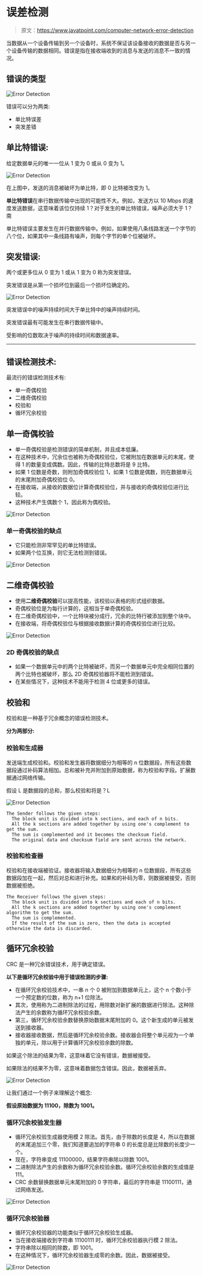 # 误差检测

> 原文：<https://www.javatpoint.com/computer-network-error-detection>

当数据从一个设备传输到另一个设备时，系统不保证该设备接收的数据是否与另一个设备传输的数据相同。错误是指在接收端收到的消息与发送的消息不一致的情况。

## 错误的类型

![Error Detection](img/dc52c14161c05a89eeb369fc68b6bf46.png)

错误可以分为两类:

*   单比特误差
*   突发差错

## 单比特错误:

给定数据单元的唯一一位从 1 变为 0 或从 0 变为 1。

![Error Detection](img/898bd1b967d4f993a35acdc783b05e00.png)

在上图中，发送的消息被破坏为单比特，即 0 比特被改变为 1。

**单比特错误**在串行数据传输中出现的可能性不大。例如，发送方以 10 Mbps 的速度发送数据，这意味着该位仅持续 1？对于发生的单比特错误，噪声必须大于 1？南

单比特错误主要发生在并行数据传输中。例如，如果使用八条线路发送一个字节的八个位，如果其中一条线路有噪声，则每个字节的单个位被破坏。

## 突发错误:

两个或更多位从 0 变为 1 或从 1 变为 0 称为突发错误。

突发错误是从第一个损坏位到最后一个损坏位确定的。

![Error Detection](img/d66b2ae6c5928a776e4f53de4ad85fdf.png)

突发错误中的噪声持续时间大于单比特中的噪声持续时间。

突发错误最有可能发生在串行数据传输中。

受影响的位数取决于噪声的持续时间和数据速率。

* * *

## 错误检测技术:

最流行的错误检测技术有:

*   单一奇偶校验
*   二维奇偶校验
*   校验和
*   循环冗余校验

## 单一奇偶校验

*   单一奇偶校验是检测错误的简单机制，并且成本低廉。
*   在这种技术中，冗余位也被称为奇偶校验位，它被附加在数据单元的末尾，使得 1 的数量变成偶数。因此，传输的比特总数将是 9 比特。
*   如果 1 位数是奇数，则附加奇偶校验位 1，如果 1 位数是偶数，则在数据单元的末尾附加奇偶校验位 0。
*   在接收端，从接收的数据位计算奇偶校验位，并与接收的奇偶校验位进行比较。
*   这种技术产生偶数个 1，因此称为偶校验。

![Error Detection](img/34d6281e6aa858ff5f5d019779322890.png)

### 单一奇偶校验的缺点

*   它只能检测非常罕见的单比特错误。
*   如果两个位互换，则它无法检测到错误。

![Error Detection](img/8bd65f8cb6c9c51717d534f3c96c7539.png)

## 二维奇偶校验

*   使用**二维奇偶校验**可以提高性能，该校验以表格的形式组织数据。
*   奇偶校验位是为每行计算的，这相当于单奇偶校验。
*   在二维奇偶校验中，一个比特块被分成行，冗余的比特行被添加到整个块中。
*   在接收端，将奇偶校验位与根据接收数据计算的奇偶校验位进行比较。

![Error Detection](img/cbd083ee8ce1ec6ff5d0746d45698369.png)

### 2D 奇偶校验的缺点

*   如果一个数据单元中的两个比特被破坏，而另一个数据单元中完全相同位置的两个比特也被破坏，那么 2D 奇偶校验器将不能检测到错误。
*   在某些情况下，这种技术不能用于检测 4 位或更多的错误。

## 校验和

校验和是一种基于冗余概念的错误检测技术。

**分为两部分:**

### 校验和生成器

发送端生成校验和。校验和发生器将数据细分为相等的 n 位数据段，所有这些数据段通过补码算法相加。总和被补充并附加到原始数据，称为校验和字段。扩展数据通过网络传输。

假设 L 是数据段的总和，那么校验和将是？L

![Error Detection](img/1c83026297703ca18032f5614c6daeed.png)

```
The Sender follows the given steps:
  The block unit is divided into k sections, and each of n bits.
  All the k sections are added together by using one's complement to get the sum.
  The sum is complemented and it becomes the checksum field.
  The original data and checksum field are sent across the network.

```

### 校验和检查器

校验和在接收端被验证。接收器将输入数据细分为相等的 n 位数据段，所有这些数据段加在一起，然后对总和进行补充。如果和的补码为零，则数据被接受，否则数据被拒绝。

```
The Receiver follows the given steps:
  The block unit is divided into k sections and each of n bits.
  All the k sections are added together by using one's complement algorithm to get the sum.
  The sum is complemented.
  If the result of the sum is zero, then the data is accepted otherwise the data is discarded.

```

## 循环冗余校验

CRC 是一种冗余错误技术，用于确定错误。

**以下是循环冗余校验中用于错误检测的步骤:**

*   在循环冗余校验技术中，一串 n 个 0 被附加到数据单元上，这个 n 个数小于一个预定数的位数，称为 n+1 位除法。
*   其次，使用称为二进制除法的过程，用除数对新扩展的数据进行除法。这种除法产生的余数称为循环冗余校验余数。
*   第三，循环冗余校验余数替换原始数据末尾附加的 0。这个新生成的单元被发送到接收器。
*   接收器接收数据，然后是循环冗余校验余数。接收器会将整个单元视为一个单独的单元，除以用于计算循环冗余校验余数的除数。

如果这个除法的结果为零，这意味着它没有错误，数据被接受。

如果除法的结果不为零，这意味着数据包含错误。因此，数据被丢弃。

![Error Detection](img/786b29bc008acab296ee09e1e52f5bd0.png)

让我们通过一个例子来理解这个概念:

**假设原始数据为 11100，除数为 1001。**

### 循环冗余校验发生器

*   循环冗余校验生成器使用模 2 除法。首先，由于除数的长度是 4，所以在数据的末尾追加三个零，我们知道要追加的字符串 0 的长度总是比除数的长度少一个。
*   现在，字符串变成 11100000，结果字符串除以除数 1001。
*   二进制除法产生的余数称为循环冗余校验余数。循环冗余校验余数的生成值是 111。
*   CRC 余数替换数据单元末尾附加的 0 字符串，最后的字符串是 11100111，通过网络发送。

![Error Detection](img/31dd7f8a8cb34fe1e8ed51d45b829c3b.png)

### 循环冗余校验器

*   循环冗余校验器的功能类似于循环冗余校验生成器。
*   当在接收端接收到字符串 11100111 时，循环冗余校验器执行模 2 除法。
*   字符串除以相同的除数，即 1001。
*   在这种情况下，循环冗余校验器生成零的余数。因此，数据被接受。

![Error Detection](img/8f73e2baf932d80a63c4c64d8573871c.png)